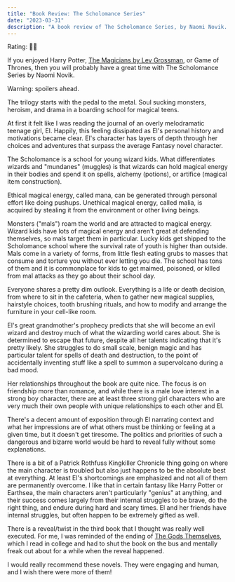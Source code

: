 ```yaml
---
title: "Book Review: The Scholomance Series"
date: "2023-03-31"
description: "A book review of The Scholomance Series, by Naomi Novik. Reviewed by Leo Robinovitch."
---
```


Rating: 🧙‍♀️

If you enjoyed Harry
Potter, [The Magicians by Lev Grossman](https://en.wikipedia.org/wiki/The_Magicians_(Grossman_novel)), or Game of
Thrones, then you will probably have a great time with The Scholomance Series by Naomi Novik.

Warning: spoilers ahead.

The trilogy starts with the pedal to the metal. Soul sucking monsters, heroism, and drama in a boarding school for
magical teens.

At first it felt like I was reading the journal of an overly melodramatic teenage girl, El. Happily, this feeling
dissipated as El's personal history and motivations became clear. El's character has layers of depth through her choices
and adventures that surpass the average Fantasy novel character.

The Scholomance is a school for young wizard kids. What differentiates wizards and "mundanes" (muggles) is that wizards
can hold magical energy in their bodies and spend it on spells, alchemy (potions), or artifice (magical item
construction).

Ethical magical energy, called mana, can be generated through personal effort like doing pushups. Unethical magical
energy, called malia, is acquired by stealing it from the environment or other living beings.

Monsters ("mals") roam the world and are attracted to magical energy. Wizard kids have lots of magical energy and aren't
great at defending themselves, so mals target them in particular. Lucky kids get shipped to the Scholomance school where
the survival rate of youth is higher than outside. Mals come in a variety of forms, from little flesh eating grubs to
masses that consume and torture you without ever letting you die. The school has tons of them and it is commonplace for
kids to get maimed, poisoned, or killed from mal attacks as they go about their school day.

Everyone shares a pretty dim outlook. Everything is a life or death decision, from where to sit in the cafeteria, when
to gather new magical supplies, hairstyle choices, tooth brushing rituals, and how to modify and arrange the furniture
in your cell-like room.

El's great grandmother's prophecy predicts that she will become an evil wizard and destroy much of what the wizarding
world cares about. She is determined to escape that future, despite all her talents indicating that it's pretty likely.
She struggles to do small scale, benign magic and has particular talent for spells of death and destruction, to the
point of accidentally inventing stuff like a spell to summon a supervolcano during a bad mood.

Her relationships throughout the book are quite nice. The focus is on friendship more than romance, and while there is a
male love interest in a strong boy character, there are at least three strong girl characters who are very much their
own people with unique relationships to each other and El.

There's a decent amount of exposition through El narrating context and what her impressions are of what others must be
thinking or feeling at a given time, but it doesn't get tiresome. The politics and priorities of such a dangerous and
bizarre world would be hard to reveal fully without some explanations.

There is a bit of a Patrick Rothfuss Kingkiller Chronicle thing going on where the main character is troubled but also
just happens to be the absolute best at everything. At least El's shortcomings are emphasized and not all of them are
permanently overcome. I like that in certain fantasy like Harry Potter or Earthsea, the main characters aren't
particularly "genius" at anything, and their success comes largely from their internal struggles to be brave, do the
right thing, and endure during hard and scary times. El and her friends have internal struggles, but often happen to be
extremely gifted as well.

There is a reveal/twist in the third book that I thought was really well executed. For me, I was reminded of the ending
of [The Gods Themselves](https://en.wikipedia.org/wiki/The_Gods_Themselves), which I read in college and had to shut the
book on the bus and mentally freak out about for a while when the reveal happened.

I would really recommend these novels. They were engaging and human, and I wish there were more of them!
